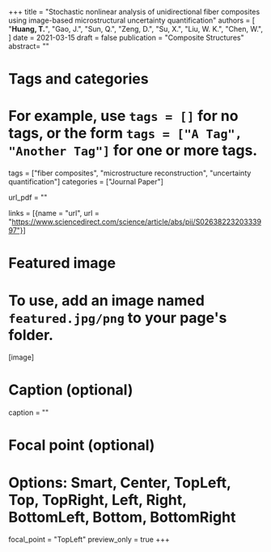 +++
title = "Stochastic nonlinear analysis of unidirectional fiber composites using image-based microstructural uncertainty quantification"
authors = [ "**Huang, T.**", "Gao, J.", "Sun, Q.", "Zeng, D.", "Su, X.", "Liu, W. K.", "Chen, W.",  ]
date = 2021-03-15
draft = false
publication = "Composite Structures"
abstract= ""

# Tags and categories
# For example, use `tags = []` for no tags, or the form `tags = ["A Tag", "Another Tag"]` for one or more tags.
tags = ["fiber composites", "microstructure reconstruction", "uncertainty quantification"]
categories = ["Journal Paper"]

url_pdf = ""

links = [{name = "url", url  = "https://www.sciencedirect.com/science/article/abs/pii/S0263822320333997"}]

# Featured image
# To use, add an image named `featured.jpg/png` to your page's folder. 
[image]
  # Caption (optional)
  caption = ""

  # Focal point (optional)
  # Options: Smart, Center, TopLeft, Top, TopRight, Left, Right, BottomLeft, Bottom, BottomRight
  focal_point = "TopLeft"
  preview_only = true
+++
